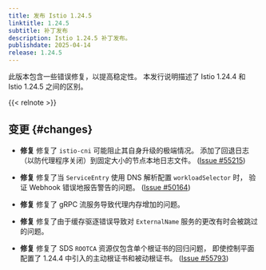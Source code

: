 ```yaml
---
title: 发布 Istio 1.24.5
linktitle: 1.24.5
subtitle: 补丁发布
description: Istio 1.24.5 补丁发布。
publishdate: 2025-04-14
release: 1.24.5
---
```


此版本包含一些错误修复，以提高稳定性。
本发行说明描述了 Istio 1.24.4 和 Istio 1.24.5 之间的区别。

{{< relnote >}}

## 变更 {#changes}

- **修复** 修复了 `istio-cni` 可能阻止其自身升级的极端情况。
  添加了回退日志（以防代理程序关闭）到固定大小的节点本地日志文件。
  ([Issue #55215](https://github.com/istio/istio/issues/55215))

- **修复** 修复了当 `ServiceEntry` 使用 DNS 解析配置 `workloadSelector` 时，
  验证 Webhook 错误地报告警告的问题。
  ([Issue #50164](https://github.com/istio/istio/issues/50164))

- **修复** 修复了 gRPC 流服务导致代理内存增加的问题。

- **修复** 修复了由于缓存驱逐错误导致对 `ExternalName`
  服务的更改有时会被跳过的问题。

- **修复** 修复了 SDS `ROOTCA` 资源仅包含单个根证书的回归问题，
  即使控制平面配置了 1.24.4 中引入的主动根证书和被动根证书。
  ([Issue #55793](https://github.com/istio/istio/issues/55793))
